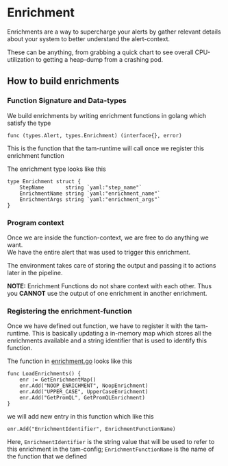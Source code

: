 # Enrichment

Enrichments are a way to supercharge your alerts by gather relevant details about your system to better understand the alert-context.

These can be anything, from grabbing a quick chart to see overall CPU-utilization to getting a heap-dump from a crashing pod.

## How to build enrichments

### Function Signature and Data-types

We build enrichments by writing enrichment functions in golang which satisfy the type

```
func (types.Alert, types.Enrichment) (interface{}, error)
```

This is the function that the tam-runtime will call once we register this enrichment function

The enrichment type looks like this

```
type Enrichment struct {
	StepName       string `yaml:"step_name"`
	EnrichmentName string `yaml:"enrichment_name"`
	EnrichmentArgs string `yaml:"enrichment_args"`
}
```

### Program context

Once we are inside the function-context, we are free to do anything we want. <br>
We have the entire alert that was used to trigger this enrichment.

The environment takes care of storing the output and passing it to actions later in the pipeline.

**NOTE:** Enrichment Functions do not share context with each other. Thus you **CANNOT** use the output of one enrichment in another enrichment.

### Registering the enrichment-function

Once we have defined out function, we have to register it with the tam-runtime. This is basically updating a in-memory map which stores all the enrichments available and a string identifier that is used to identify this function.

The function in [enrichment.go](./enrichment.go) looks like this

```
func LoadEnrichments() {
	enr := GetEnrichmentMap()
	enr.Add("NOOP_ENRICHMENT", NoopEnrichment)
	enr.Add("UPPER_CASE", UpperCaseEnrichment)
	enr.Add("GetPromQL", GetPromQLEnrichment)
}
```

we will add new entry in this function which like this

```
enr.Add("EnrichmentIdentifier", EnrichmentFunctionName)
```

Here,
`EnrichmentIdentifier` is the string value that will be used to refer to this enrichment in the tam-config; `EnrichmentFunctionName` is the name of the function that we defined
